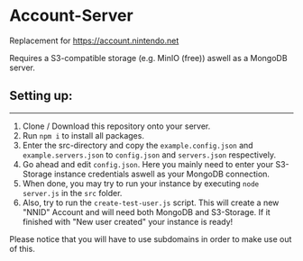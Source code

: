 # Account-Server

Replacement for https://account.nintendo.net

Requires a S3-compatible storage (e.g. MinIO (free)) aswell as a MongoDB server.


Setting up:
---
_____

1. Clone / Download this repository onto your server.
2. Run `npm i` to install all packages.
3. Enter the src-directory and copy the `example.config.json` and `example.servers.json` to `config.json` and `servers.json` respectively.
4. Go ahead and edit `config.json`. Here you mainly need to enter your S3-Storage instance credentials aswell as your MongoDB connection.
5. When done, you may try to run your instance by executing `node server.js` in the `src` folder.
6. Also, try to run the `create-test-user.js` script. This will create a new "NNID" Account and will need both MongoDB and S3-Storage. If it finished with "New user created" your instance is ready!

Please notice that you will have to use subdomains in order to make use out of this.

